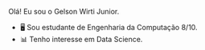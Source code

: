 Olá! Eu sou o Gelson Wirti Junior.

- 🖥️ Sou estudante de Engenharia da Computação 8/10.
- 📊 Tenho interesse em Data Science.
